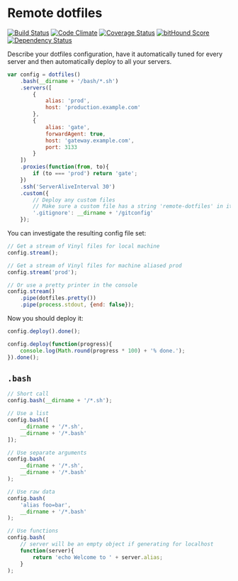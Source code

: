 # Remote dotfiles

[![Build Status](https://travis-ci.org/denis-sokolov/remote-dotfiles.svg?branch=master)](https://travis-ci.org/denis-sokolov/remote-dotfiles)
[![Code Climate](http://img.shields.io/codeclimate/github/denis-sokolov/remote-dotfiles.svg)](https://codeclimate.com/github/denis-sokolov/remote-dotfiles)
[![Coverage Status](https://img.shields.io/coveralls/denis-sokolov/remote-dotfiles.svg)](https://coveralls.io/r/denis-sokolov/remote-dotfiles?branch=master)
[![bitHound Score](https://app.bithound.io/denis-sokolov/remote-dotfiles/badges/score.svg)](http://app.bithound.io/denis-sokolov/remote-dotfiles)
[![Dependency Status](https://gemnasium.com/denis-sokolov/remote-dotfiles.svg)](https://gemnasium.com/denis-sokolov/remote-dotfiles)

Describe your dotfiles configuration, have it automatically tuned for every server and then automatically deploy to all your servers.

```javascript
var config = dotfiles()
    .bash(__dirname + '/bash/*.sh')
    .servers([
        {
            alias: 'prod',
            host: 'production.example.com'
        },
        {
            alias: 'gate',
            forwardAgent: true,
            host: 'gateway.example.com',
            port: 3133
        }
    ])
    .proxies(function(from, to){
        if (to === 'prod') return 'gate';
    })
    .ssh('ServerAliveInterval 30')
    .custom({
        // Deploy any custom files
        // Make sure a custom file has a string 'remote-dotfiles' in it to enable overwriting
        '.gitignore': __dirname + '/gitconfig'
    });
```

You can investigate the resulting config file set:
```javascript
// Get a stream of Vinyl files for local machine
config.stream();

// Get a stream of Vinyl files for machine aliased prod
config.stream('prod');

// Or use a pretty printer in the console
config.stream()
    .pipe(dotfiles.pretty())
    .pipe(process.stdout, {end: false});
```

Now you should deploy it:
```javascript
config.deploy().done();

config.deploy(function(progress){
    console.log(Math.round(progress * 100) + '% done.');
}).done();
```

## `.bash`

```javascript
// Short call
config.bash(__dirname + '/*.sh');

// Use a list
config.bash([
    __dirname + '/*.sh',
    __dirname + '/*.bash'
]);

// Use separate arguments
config.bash(
    __dirname + '/*.sh',
    __dirname + '/*.bash'
);

// Use raw data
config.bash(
    'alias foo=bar',
    __dirname + '/*.bash'
);

// Use functions
config.bash(
    // server will be an empty object if generating for localhost
    function(server){
        return 'echo Welcome to ' + server.alias;
    }
);
```
